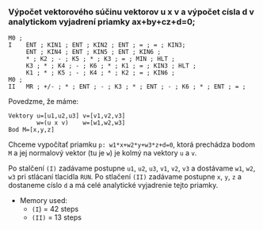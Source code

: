 ### Výpočet vektorového súčinu vektorov u x v a výpočet císla d v analytickom vyjadrení priamky ax+by+cz+d=0;
```
M0 ;
I    ENT ; KIN1 ; ENT ; KIN2 ; ENT ; = ; = ; KIN3;
     ENT ; KIN4 ; ENT ; KIN5 ; ENT ; KIN6 ;
     * ; K2 ; - ; K5 ; * ; K3 ; = ; MIN ; HLT ;
     K3 ; * ; K4 ; - ; K6 ; * ; K1 ; = ; KIN3 ; HLT ;
     K1 ; * ; K5 ; - ; K4 ; * ; K2 ; = ; KIN6 ;
M0 ;
II   MR ; +/- ; * ; ENT ; - ; K3 ; * ; ENT ; - ; K6 ; * ; ENT ; = ;
```

Povedzme, že máme:
```
Vektory u=[u1,u2,u3] v=[v1,v2,v3]
        w=(u x v)    w=[w1,w2,w3]
Bod M=[x,y,z]
```

Chceme vypočítať priamku `p: w1*x+w2*y+w3*z+d=0`, ktorá prechádza bodom `M` a jej
normalový vektor (tu je `w`) je kolmý na vektory `u` a `v`.

Po stalčení `(I)` zadávame postupne `u1`, `u2`, `u3`, `v1`, `v2`, `v3` a dostávame `w1`, `w2`, `w3` pri
stlácaní tlacidla `RUN`. Po stlačení `(II)` zadávame postupne `x`, `y`, `z` a dostaneme
císlo `d` a má celé analytické vyjadrenie tejto priamky.

- Memory used:
  - `(I`)  = 42 steps
  - `(II)` = 13 steps
